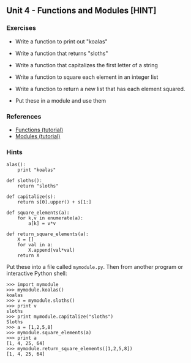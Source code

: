 Unit 4 - Functions and Modules [HINT]
---

### **Exercises**

* Write a function to print out "koalas"
* Write a function that returns "sloths"
* Write a function that capitalizes the first letter of a string
* Write a function to square each element in an integer list
* Write a function to return a new list that has each element squared.

* Put these in a module and use them

### References

* [Functions (tutorial)](https://docs.python.org/3/tutorial/controlflow.html#defining-functions)
* [Modules (tutorial)](https://docs.python.org/3/tutorial/modules.html)

### **Hints**

    alas():
        print "koalas"

    def sloths():
        return "sloths"

    def capitalize(s):
        return s[0].upper() + s[1:]

    def square_elements(a):
        for k,v in enumerate(a):
            a[k] = v*v

    def return_square_elements(a):
        X = []
        for val in a:
            X.append(val*val) 
        return X


Put these into a file called `mymodule.py`.  Then from another program or interactive
Python shell:

    >>> import mymodule
    >>> mymodule.koalas()
    koalas
    >>> v = mymodule.sloths()
    >>> print v
    sloths
    >>> print mymodule.capitalize("sloths")
    Sloths
    >>> a = [1,2,5,8]
    >>> mymodule.square_elements(a)
    >>> print a
    [1, 4, 25, 64]
    >>> mymodule.return_square_elements([1,2,5,8])
    [1, 4, 25, 64]


